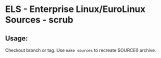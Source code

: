 # ELS - Enterprise Linux/EuroLinux Sources - scrub
 
## Usage:
  Checkout branch or tag. Use `make sources` to recreate  SOURCE0 archive.
